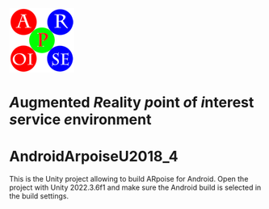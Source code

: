 ![ARpoise Logo](/Assets/Images/arpoise_logo_rgb-128.png)
# *A*ugmented *R*eality *p*oint *o*f *i*nterest *s*ervice *e*nvironment
# AndroidArpoiseU2018_4
This is the Unity project allowing to build ARpoise for Android. Open the project with Unity 2022.3.6f1 and make sure the Android build is selected in the build settings.
